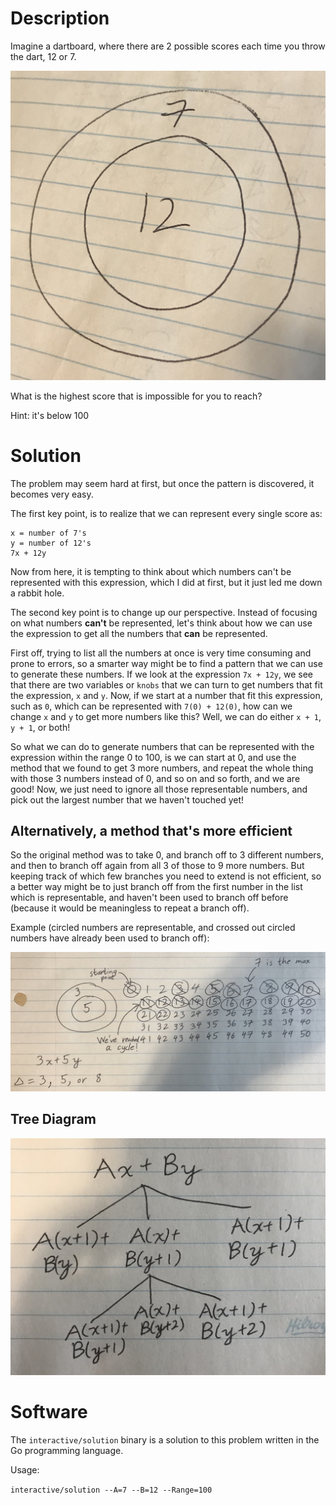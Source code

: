 # Description

Imagine a dartboard, where there are 2 possible scores each time you throw the dart, 12 or 7.

![Dartboard](https://raw.githubusercontent.com/justmathstuff/dart-unreachable-score-problem/master/IMG.jpg)

What is the highest score that is impossible for you to reach?

Hint: it's below 100

# Solution

The problem may seem hard at first, but once the pattern is discovered, it becomes very easy.

The first key point, is to realize that we can represent every single score as:

```
x = number of 7's
y = number of 12's
7x + 12y
```

Now from here, it is tempting to think about which numbers can't be represented with this expression, which I did at first, but it just led me down a rabbit hole.

The second key point is to change up our perspective. Instead of focusing on what numbers **can't** be represented, let's think about how we can use the expression to get all the numbers that **can** be represented.

First off, trying to list all the numbers at once is very time consuming and prone to errors, so a smarter way might be to find a pattern that we can use to generate these numbers.
If we look at the expression `7x + 12y`, we see that there are two variables or `knobs` that we can turn to get numbers that fit the expression, `x` and `y`. Now, if we start at a number that fit this expression, such as `0`, which can be represented with `7(0) + 12(0)`, how can we change `x` and `y` to get more numbers like this? Well, we can do either `x + 1`, `y + 1`, or both!

So what we can do to generate numbers that can be represented with the expression within the range 0 to 100, is we can start at 0, and use the method that we found to get 3 more numbers, and repeat the whole thing with those 3 numbers instead of 0, and so on and so forth, and we are good! Now, we just need to ignore all those representable numbers, and pick out the largest number that we haven't touched yet!

## Alternatively, a method that's more efficient

So the original method was to take 0, and branch off to 3 different numbers, and then to branch off again from all 3 of those to 9 more numbers. But keeping track of which few branches you need to extend is not efficient, so a better way might be to just branch off from the first number in the list which is representable, and haven't been used to branch off before (because it would be meaningless to repeat a branch off).

Example (circled numbers are representable, and crossed out circled numbers have already been used to branch off):

![Example Problem with 3 & 5](https://raw.githubusercontent.com/justmathstuff/dart-unreachable-score-problem/master/IMG1.jpg)

## Tree Diagram

![Tree Diagram](https://raw.githubusercontent.com/justmathstuff/dart-unreachable-score-problem/master/IMG2.jpg)

# Software

The `interactive/solution` binary is a solution to this problem written in the Go programming language.

Usage:

`interactive/solution --A=7 --B=12 --Range=100`